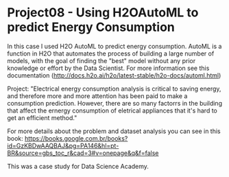 # Project08 - Using H2OAutoML to predict Energy Consumption
 
In this case I used H2O AutoML to predict energy consumption. AutoML is a function in H2O that automates the process of building a large number of models, with the goal of finding the "best" model without any prior knowledge or effort by the Data Scientist. For more information see this documentation (http://docs.h2o.ai/h2o/latest-stable/h2o-docs/automl.html)

Project:
"Electrical energy consumption analysis is critical to saving energy, and therefore more and more attention has been paid to make a consumption prediction. However, there are so many factorrs in the building that affect the ernergy consumption of eletrical appliances that it's hard to get an efficient method."

For more details about the problem and dataset analysis you can see in this book:
https://books.google.com.br/books?id=GzKBDwAAQBAJ&pg=PA146&hl=pt-BR&source=gbs_toc_r&cad=3#v=onepage&q&f=false

This was a case study for Data Science Academy.
